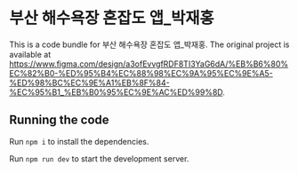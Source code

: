 
  # 부산 해수욕장 혼잡도 앱_박재홍

  This is a code bundle for 부산 해수욕장 혼잡도 앱_박재홍. The original project is available at https://www.figma.com/design/a3ofEvvgfRDF8TI3YaG6dA/%EB%B6%80%EC%82%B0-%ED%95%B4%EC%88%98%EC%9A%95%EC%9E%A5-%ED%98%BC%EC%9E%A1%EB%8F%84-%EC%95%B1_%EB%B0%95%EC%9E%AC%ED%99%8D.

  ## Running the code

  Run `npm i` to install the dependencies.

  Run `npm run dev` to start the development server.
  